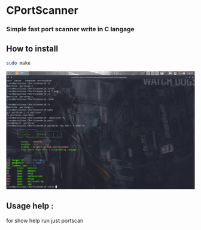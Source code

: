 # CPortScanner
### Simple fast port scanner write in C langage

## How to install
```sh
sudo make
```

![Image](capture.png)


## Usage help :
  for show help run just portscan
